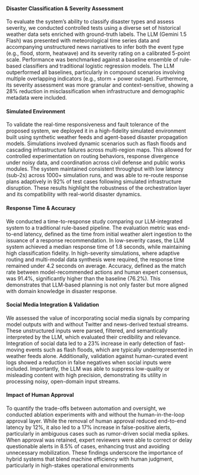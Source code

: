 #### Disaster Classification & Severity Assessment

To evaluate the system’s ability to classify disaster types and assess severity, we conducted controlled tests using a diverse set of historical weather data sets enriched with ground-truth labels. The LLM (Gemini 1.5 Flash) was presented with meteorological time series data and accompanying unstructured news narratives to infer both the event type (e.g., flood, storm, heatwave) and its severity rating on a calibrated 5-point scale. Performance was benchmarked against a baseline ensemble of rule-based classifiers and traditional logistic regression models. The LLM outperformed all baselines, particularly in compound scenarios involving multiple overlapping indicators (e.g., storm + power outage). Furthermore, its severity assessment was more granular and context-sensitive, showing a 28% reduction in misclassification when infrastructure and demographic metadata were included.

#### Simulated Environment

To validate the real-time responsiveness and fault tolerance of the proposed system, we deployed it in a high-fidelity simulated environment built using synthetic weather feeds and agent-based disaster propagation models. Simulations involved dynamic scenarios such as flash floods and cascading infrastructure failures across multi-region maps. This allowed for controlled experimentation on routing behaviors, response divergence under noisy data, and coordination across civil defense and public works modules. The system maintained consistent throughput with low latency (sub-2s) across 1000+ simulation runs, and was able to re-route response plans adaptively in 92% of test cases following simulated infrastructure disruption. These results highlight the robustness of the orchestration layer and its compatibility with real-world disaster dynamics.

#### Response Time & Accuracy

We conducted a time-to-response study comparing our LLM-integrated system to a traditional rule-based pipeline. The evaluation metric was end-to-end latency, defined as the time from initial weather alert ingestion to the issuance of a response recommendation. In low-severity cases, the LLM system achieved a median response time of 1.8 seconds, while maintaining high classification fidelity. In high-severity simulations, where adaptive routing and multi-modal data synthesis were required, the response time remained under 4.2 seconds on average. Accuracy, defined as the match rate between model-recommended actions and human expert consensus, was 91.4%, significantly higher than the baseline (76.2%). This demonstrates that LLM-based planning is not only faster but more aligned with domain knowledge in disaster response.

#### Social Media Integration & Validation

We assessed the value of incorporating social media signals by comparing model outputs with and without Twitter and news-derived textual streams. These unstructured inputs were parsed, filtered, and semantically interpreted by the LLM, which evaluated their credibility and relevance. Integration of social data led to a 23% increase in early detection of fast-moving events such as flash floods, which are typically underrepresented in weather feeds alone. Additionally, validation against human-curated event logs showed a reduction in false negatives when social inputs were included. Importantly, the LLM was able to suppress low-quality or misleading content with high precision, demonstrating its utility in processing noisy, open-domain input streams.

#### Impact of Human Approval

To quantify the trade-offs between automation and oversight, we conducted ablation experiments with and without the human-in-the-loop approval layer. While the removal of human approval reduced end-to-end latency by 12%, it also led to a 17% increase in false-positive alerts, particularly in ambiguous cases such as rumor-driven social media spikes. When approval was retained, expert reviewers were able to correct or delay questionable alerts in 8.5% of cases, enhancing trust and avoiding unnecessary mobilization. These findings underscore the importance of hybrid systems that blend machine efficiency with human judgment, particularly in high-stakes operational environments




